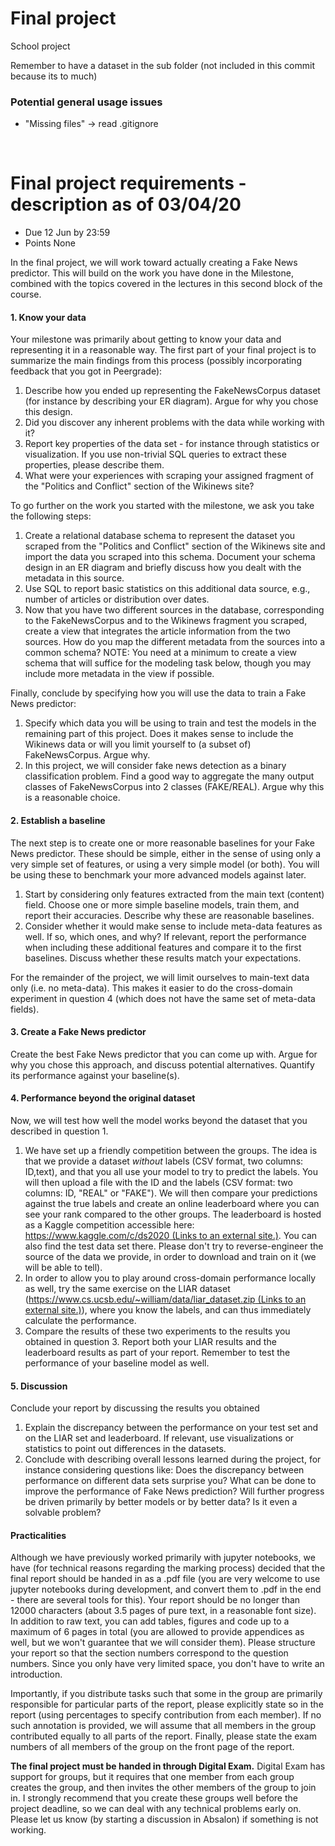 # Final project
School project

Remember to have a dataset in the sub folder (not included in this commit because its to much)

### Potential general usage issues
- "Missing files" -> read .gitignore

&nbsp;
# Final project requirements - description as of 03/04/20

-   Due 12 Jun by 23:59
-   Points None

In the final project, we will work toward actually creating a Fake News predictor. This will build on the work you have done in the Milestone, combined with the topics covered in the lectures in this second block of the course. 

#### **1\. Know your data**

Your milestone was primarily about getting to know your data and representing it in a reasonable way. The first part of your final project is to summarize the main findings from this process (possibly incorporating feedback that you got in Peergrade):

1.  Describe how you ended up representing the FakeNewsCorpus dataset (for instance by describing your ER diagram). Argue for why you chose this design.
2.  Did you discover any inherent problems with the data while working with it?
3.  Report key properties of the data set - for instance through statistics or visualization. If you use non-trivial SQL queries to extract these properties, please describe them.
4.  What were your experiences with scraping your assigned fragment of the "Politics and Conflict" section of the Wikinews site?

To go further on the work you started with the milestone, we ask you take the following steps:

1.  Create a relational database schema to represent the dataset you scraped from the "Politics and Conflict" section of the Wikinews site and import the data you scraped into this schema. Document your schema design in an ER diagram and briefly discuss how you dealt with the metadata in this source.
2.  Use SQL to report basic statistics on this additional data source, e.g., number of articles or distribution over dates. 
3.  Now that you have two different sources in the database, corresponding to the FakeNewsCorpus and to the Wikinews fragment you scraped, create a view that integrates the article information from the two sources. How do you map the different metadata from the sources into a common schema? NOTE: You need at a minimum to create a view schema that will suffice for the modeling task below, though you may include more metadata in the view if possible.

Finally, conclude by specifying how you will use the data to train a Fake News predictor:

1.  Specify which data you will be using to train and test the models in the remaining part of this project. Does it makes sense to include the Wikinews data or will you limit yourself to (a subset of) FakeNewsCorpus. Argue why.
2.  In this project, we will consider fake news detection as a binary classification problem. Find a good way to aggregate the many output classes of FakeNewsCorpus into 2 classes (FAKE/REAL). Argue why this is a reasonable choice.

#### **2\. Establish a baseline**

The next step is to create one or more reasonable baselines for your Fake News predictor. These should be simple, either in the sense of using only a very simple set of features, or using a very simple model (or both). You will be using these to benchmark your more advanced models against later.

1.  Start by considering only features extracted from the main text (content) field. Choose one or more simple baseline models, train them, and report their accuracies. Describe why these are reasonable baselines.
2.  Consider whether it would make sense to include meta-data features as well. If so, which ones, and why? If relevant, report the performance when including these additional features and compare it to the first baselines. Discuss whether these results match your expectations.

For the remainder of the project, we will limit ourselves to main-text data only (i.e. no meta-data). This makes it easier to do the cross-domain experiment in question 4 (which does not have the same set of meta-data fields).

#### **3\. Create a Fake News predictor**

Create the best Fake News predictor that you can come up with. Argue for why you chose this approach, and discuss potential alternatives. Quantify its performance against your baseline(s).

#### **4\. Performance beyond the original dataset**

Now, we will test how well the model works beyond the dataset that you described in question 1.

1.  We have set up a friendly competition between the groups. The idea is that we provide a dataset *without* labels (CSV format, two columns: ID,text), and that you all use your model to try to predict the labels. You will then upload a file with the ID and the labels (CSV format: two columns: ID, "REAL" or "FAKE"). We will then compare your predictions against the true labels and create an online leaderboard where you can see your rank compared to the other groups. The leaderboard is hosted as a Kaggle competition accessible here: [https://www.kaggle.com/c/ds2020 (Links to an external site.)](https://www.kaggle.com/c/ds2020). You can also find the test data set there. Please don't try to reverse-engineer the source of the data we provide, in order to download and train on it (we will be able to tell).
2.  In order to allow you to play around cross-domain performance locally as well, try the same exercise on the LIAR dataset ([https://www.cs.ucsb.edu/~william/data/liar_dataset.zip (Links to an external site.)](https://www.cs.ucsb.edu/~william/data/liar_dataset.zip)), where you know the labels, and can thus immediately calculate the performance.
3.  Compare the results of these two experiments to the results you obtained in question 3. Report both your LIAR results and the leaderboard results as part of your report. Remember to test the performance of your baseline model as well.

#### **5\. Discussion**

Conclude your report by discussing the results you obtained

1.  Explain the discrepancy between the performance on your test set and on the LIAR set and leaderboard. If relevant, use visualizations or statistics to point out differences in the datasets.
2.  Conclude with describing overall lessons learned during the project, for instance considering questions like: Does the discrepancy between performance on different data sets surprise you? What can be done to improve the performance of Fake News prediction? Will further progress be driven primarily by better models or by better data? Is it even a solvable problem?

#### **Practicalities**

Although we have previously worked primarily with jupyter notebooks, we have (for technical reasons regarding the marking process) decided that the final report should be handed in as a .pdf file (you are very welcome to use jupyter notebooks during development, and convert them to .pdf in the end - there are several tools for this). Your report should be no longer than 12000 characters (about 3.5 pages of pure text, in a reasonable font size). In addition to raw text, you can add tables, figures and code up to a maximum of 6 pages in total (you are allowed to provide appendices as well, but we won't guarantee that we will consider them). Please structure your report so that the section numbers correspond to the question numbers. Since you only have very limited space, you don't have to write an introduction.

Importantly, if you distribute tasks such that some in the group are primarily responsible for particular parts of the report, please explicitly state so in the report (using percentages to specify contribution from each member). If no such annotation is provided, we will assume that all members in the group contributed equally to all parts of the report. Finally, please state the exam numbers of all members of the group on the front page of the report.

**The final project must be handed in through Digital Exam.** Digital Exam has support for groups, but it requires that one member from each group creates the group, and then invites the other members of the group to join in. I strongly recommend that you create these groups well before the project deadline, so we can deal with any technical problems early on. Please let us know (by starting a discussion in Absalon) if something is not working.